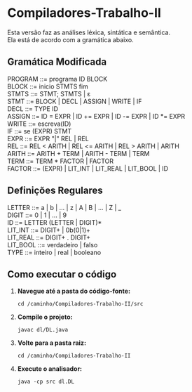 # Compiladores-Trabalho-II
Esta versão faz as análises léxica, sintática e semântica.  
Ela está de acordo com a gramática abaixo.  

## Gramática Modificada
PROGRAM     ::= programa ID BLOCK  
BLOCK       ::= inicio STMTS fim  
STMTS       ::= STMT; STMTS | ε  
STMT        ::= BLOCK | DECL | ASSIGN | WRITE | IF  
DECL        ::= TYPE ID  
ASSIGN      ::= ID = EXPR | ID += EXPR | ID -= EXPR | ID *= EXPR  
WRITE       ::= escreva(ID)  
IF          ::= se (EXPR) STMT  
EXPR        ::= EXPR "|" REL | REL  
REL         ::= REL < ARITH | REL <= ARITH | REL > ARITH | ARITH  
ARITH       ::= ARITH + TERM | ARITH - TERM | TERM  
TERM        ::= TERM * FACTOR | FACTOR  
FACTOR      ::= (EXPR) | LIT_INT | LIT_REAL | LIT_BOOL | ID  

## Definições Regulares
LETTER      ::= a | b | ... | z | A | B | ... | Z | _  
DIGIT       ::= 0 | 1 | ... | 9  
ID          ::= LETTER (LETTER | DIGIT)*  
LIT_INT     ::= DIGIT+ | 0b(0|1)+  
LIT_REAL    ::= DIGIT+ . DIGIT+  
LIT_BOOL    ::= verdadeiro | falso  
TYPE        ::= inteiro | real | booleano

## Como executar o código

1. **Navegue até a pasta do código-fonte:**
   ```
   cd /caminho/Compiladores-Trabalho-II/src
   ```

2. **Compile o projeto:**
   ```
   javac dl/DL.java
   ```

3. **Volte para a pasta raiz:**
   ```
   cd /caminho/Compiladores-Trabalho-II
   ```

4. **Execute o analisador:**
   ```
   java -cp src dl.DL
   ```